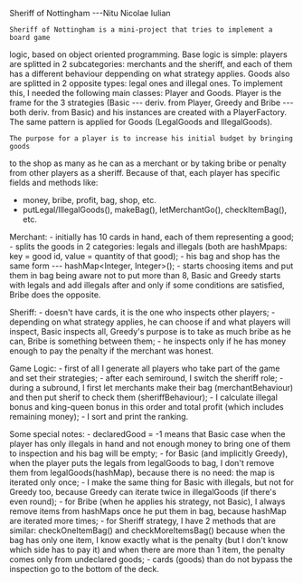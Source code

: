 
Sheriff of Nottingham ---Nitu Nicolae Iulian

	Sheriff of Nottingham is a mini-project that tries to implement a board game
logic, based on object oriented programming.
	Base logic is simple: players are splitted in 2 subcategories: merchants and
the sheriff, and each of them has a different behaviour deppending on what
strategy applies. Goods also are splitted in 2 opposite types: legal ones and
illegal ones.
	To implement this, I needed the following main classes: Player and Goods.
Player is the frame for the 3 strategies (Basic --- deriv. from Player, Greedy
and Bribe --- both deriv. from Basic) and his instances are created with a
PlayerFactory. The same pattern is applied for Goods (LegalGoods and IllegalGoods).

	The purpose for a player is to increase his initial budget by bringing goods
to the shop as many as he can as a merchant or by taking bribe or penalty from
other players as a sheriff. Because of that, each player has specific fields and
methods like:
 - money, bribe, profit, bag, shop, etc.
 - putLegal/IllegalGoods(), makeBag(), letMerchantGo(), checkItemBag(), etc.

Merchant:
	- initially has 10 cards in hand, each of them representing a good;
	- splits the goods in 2 categories: legals and illegals (both are hashMpaps:
	key = good id, value = quantity of that good);
	- his bag and shop has the same form --- hashMap<Integer, Integer>();
	- starts choosing items and put them in bag being aware not to put more than
	8, Basic and Greedy starts with legals and add illegals after and only if
	some conditions are satisfied, Bribe does the opposite.

Sheriff:
	- doesn't have cards, it is the one who inspects other players;
	- depending on what strategy applies, he can choose if and what players will
	inspect, Basic inspects all, Greedy's purpose is to take as much bribe as he
	can, Bribe is something between them;
	- he inspects only if he has money enough to pay the penalty if the merchant
	was honest.

Game Logic:
	- first of all I generate all players who take part of the game and set their
	strategies;
	- after each semiround, I switch the sheriff role;
	- during a subround, I first let merchants make their bag (merchantBehaviour)
	and then put sherif to check them (sheriffBehaviour);
	- I calculate illegal bonus and king-queen bonus in this order and total profit
	(which includes remaining money);
	- I sort and print the ranking.

Some special notes:
	- declaredGood = -1 means that Basic case when the player has only illegals
	in hand and not enough money to bring one of them to inspection and his bag
	will be empty;
	- for Basic (and implicitly Greedy), when the player puts the legals from
	legalGoods to bag, I don't remove them from legalGoods(hashMap), because there
	is no need: the map is iterated only once;
	- I make the same thing for Basic with illegals, but not for Greedy too,
	because Greedy can iterate twice in illegalGoods (if there's even round);
	- for Bribe (when he applies his strategy, not Basic), I always remove items
	from hashMaps once he put them in bag, because hashMap are iterated more times;
	- for Sheriff strategy, I have 2 methods that are similar: checkOneItemBag()
	and checkMoreItemsBag() because when the bag has only one item, I know exactly
	what is the penalty  (but I don't know which side has to pay it) and when
	there are more than 1 item, the penalty comes only from undeclared goods;
	- cards (goods) than do not bypass the inspection go to the bottom of the
	deck.